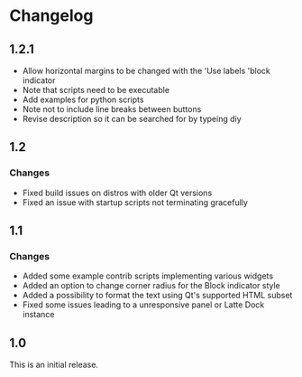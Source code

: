 # Changelog

## 1.2.1

* Allow horizontal margins to be changed with the 'Use labels 'block indicator
* Note that scripts need to be executable
* Add examples for python scripts
* Note not to include line breaks between buttons
* Revise description so it can be searched for by typeing diy

## 1.2

### Changes

* Fixed build issues on distros with older Qt versions
* Fixed an issue with startup scripts not terminating gracefully

## 1.1

### Changes

* Added some example contrib scripts implementing various widgets
* Added an option to change corner radius for the Block indicator style
* Added a possibility to format the text using Qt's supported HTML subset
* Fixed some issues leading to a unresponsive panel or Latte Dock instance

## 1.0

This is an initial release.
